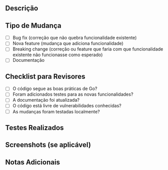 ## Descrição
<!-- Descreva as mudanças propostas nesta PR -->

## Tipo de Mudança
- [ ] Bug fix (correção que não quebra funcionalidade existente)
- [ ] Nova feature (mudança que adiciona funcionalidade)
- [ ] Breaking change (correção ou feature que faria com que funcionalidade existente não funcionasse como esperado)
- [ ] Documentação

## Checklist para Revisores
- [ ] O código segue as boas práticas de Go?
- [ ] Foram adicionados testes para as novas funcionalidades?
- [ ] A documentação foi atualizada?
- [ ] O código está livre de vulnerabilidades conhecidas?
- [ ] As mudanças foram testadas localmente?

## Testes Realizados
<!-- Descreva os testes que você realizou para verificar suas mudanças -->

## Screenshots (se aplicável)
<!-- Adicione screenshots aqui se aplicável -->

## Notas Adicionais
<!-- Adicione qualquer outra informação relevante aqui --> 